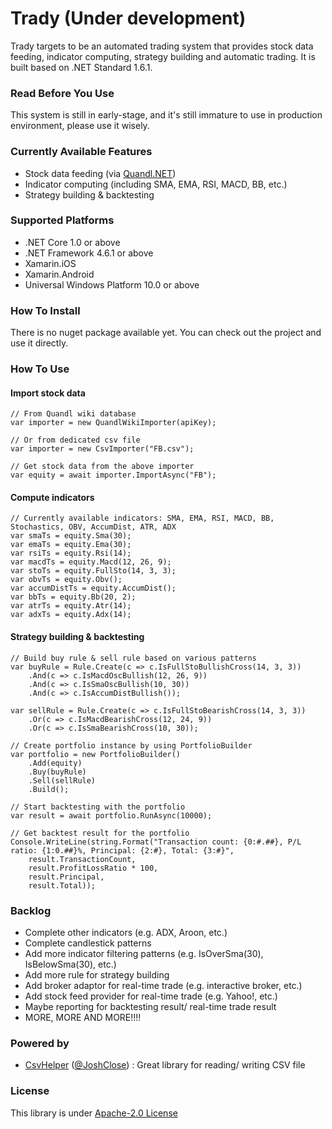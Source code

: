# Trady (Under development)
Trady targets to be an automated trading system that provides stock data feeding, indicator computing, strategy building and automatic trading. It is built based on .NET Standard 1.6.1.

### Read Before You Use
This system is still in early-stage, and it's still immature to use in production environment, please use it wisely.

### Currently Available Features
* Stock data feeding (via [Quandl.NET](https://github.com/salmonthinlion/Quandl.NET))
* Indicator computing (including SMA, EMA, RSI, MACD, BB, etc.)
* Strategy building & backtesting

### Supported Platforms
* .NET Core 1.0 or above
* .NET Framework 4.6.1 or above
* Xamarin.iOS
* Xamarin.Android
* Universal Windows Platform 10.0 or above

### How To Install
There is no nuget package available yet. You can check out the project and use it directly.

### How To Use
#### Import stock data
    // From Quandl wiki database
    var importer = new QuandlWikiImporter(apiKey);

    // Or from dedicated csv file
    var importer = new CsvImporter("FB.csv");

    // Get stock data from the above importer
    var equity = await importer.ImportAsync("FB");

#### Compute indicators
    // Currently available indicators: SMA, EMA, RSI, MACD, BB, Stochastics, OBV, AccumDist, ATR, ADX
    var smaTs = equity.Sma(30);
    var emaTs = equity.Ema(30);
    var rsiTs = equity.Rsi(14);
    var macdTs = equity.Macd(12, 26, 9);
    var stoTs = equity.FullSto(14, 3, 3);
    var obvTs = equity.Obv();
    var accumDistTs = equity.AccumDist();
    var bbTs = equity.Bb(20, 2);
    var atrTs = equity.Atr(14);
    var adxTs = equity.Adx(14);

#### Strategy building & backtesting
    // Build buy rule & sell rule based on various patterns
    var buyRule = Rule.Create(c => c.IsFullStoBullishCross(14, 3, 3))
        .And(c => c.IsMacdOscBullish(12, 26, 9))
        .And(c => c.IsSmaOscBullish(10, 30))
        .And(c => c.IsAccumDistBullish());

    var sellRule = Rule.Create(c => c.IsFullStoBearishCross(14, 3, 3))
        .Or(c => c.IsMacdBearishCross(12, 24, 9))
        .Or(c => c.IsSmaBearishCross(10, 30));

    // Create portfolio instance by using PortfolioBuilder
    var portfolio = new PortfolioBuilder()
        .Add(equity)
        .Buy(buyRule)
        .Sell(sellRule)
        .Build();
    
    // Start backtesting with the portfolio
    var result = await portfolio.RunAsync(10000);

    // Get backtest result for the portfolio
    Console.WriteLine(string.Format("Transaction count: {0:#.##}, P/L ratio: {1:0.##}%, Principal: {2:#}, Total: {3:#}",
        result.TransactionCount,
        result.ProfitLossRatio * 100,
        result.Principal,
        result.Total));

### Backlog
* Complete other indicators (e.g. ADX, Aroon, etc.)
* Complete candlestick patterns
* Add more indicator filtering patterns (e.g. IsOverSma(30), IsBelowSma(30), etc.)
* Add more rule for strategy building
* Add broker adaptor for real-time trade (e.g. interactive broker, etc.)
* Add stock feed provider for real-time trade (e.g. Yahoo!, etc.)
* Maybe reporting for backtesting result/ real-time trade result
* MORE, MORE AND MORE!!!!

### Powered by
* [CsvHelper](https://github.com/JoshClose/CsvHelper) ([@JoshClose](https://github.com/JoshClose)) : Great library for reading/ writing CSV file

### License
This library is under [Apache-2.0 License](https://github.com/salmonthinlion/Trady/blob/master/LICENSE)
